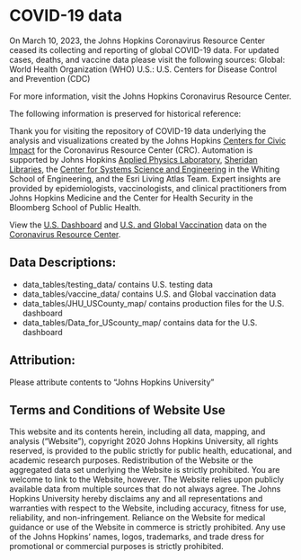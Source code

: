 # COVID-19 data
On March 10, 2023, the Johns Hopkins Coronavirus Resource Center ceased its collecting and reporting of global COVID-19 data. For updated cases, deaths, and vaccine data please visit the following sources:
Global: World Health Organization (WHO)
U.S.: U.S. Centers for Disease Control and Prevention (CDC)

For more information, visit the Johns Hopkins Coronavirus Resource Center.

The following information is preserved for historical reference: 

Thank you for visiting the repository of COVID-19 data underlying the analysis and visualizations created by the Johns Hopkins [Centers for Civic Impact](https://civicimpact.jhu.edu/) for the Coronavirus Resource Center (CRC). Automation is supported by Johns Hopkins [Applied Physics Laboratory](https://www.jhuapl.edu/), [Sheridan Libraries](https://www.library.jhu.edu/), the [Center for Systems Science and Engineering](https://systems.jhu.edu/) in the Whiting School of Engineering, and the Esri Living Atlas Team. Expert insights are provided by epidemiologists, vaccinologists, and clinical practitioners from Johns Hopkins Medicine and the Center for Health Security in the Bloomberg School of Public Health.  

View the [U.S. Dashboard](https://coronavirus.jhu.edu/us-map) and [U.S. and Global Vaccination](https://coronavirus.jhu.edu/vaccines/us-states) data on the [Coronavirus Resource Center](https://coronavirus.jhu.edu/).

## Data Descriptions: 
-	data_tables/testing_data/ contains U.S. testing data
-	data_tables/vaccine_data/ contains U.S. and Global vaccination data
-	data_tables/JHU_USCounty_map/ contains production files for the U.S. dashboard
-	data_tables/Data_for_UScounty_map/ contains data for the U.S. dashboard
 
## Attribution:
Please attribute contents to “Johns Hopkins University”

## Terms and Conditions of Website Use
This website and its contents herein, including all data, mapping, and analysis (“Website”), copyright 2020 Johns Hopkins University, all rights reserved, is provided to the public strictly for public health, educational, and academic research purposes. Redistribution of the Website or the aggregated data set underlying the Website is strictly prohibited. You are welcome to link to the Website, however. The Website relies upon publicly available data from multiple sources that do not always agree. The Johns Hopkins University hereby disclaims any and all representations and warranties with respect to the Website, including accuracy, fitness for use, reliability, and non-infringement. Reliance on the Website for medical guidance or use of the Website in commerce is strictly prohibited. Any use of the Johns Hopkins’ names, logos, trademarks, and trade dress for promotional or commercial purposes is strictly prohibited.
  

